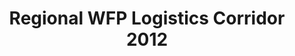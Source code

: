 ---
title: Regional WFP Logistics Corridor 2012
categories: 
    - data
geography: regional
partner: wfp
cat: logistics
year: 2012
layer: wfp-odep.sahel-wfp-logistics-corridor-mar-28-2012
api:
embed:
source: <a href="http://wfp.org">WFP</a> 
license: Public Domain
updated: 3/28/12
description: This layer depicts the locations of World Food Programme logistics corridors in the Sahel region. Data was obtained from the [UN Spatial Data Infrastructure for Transport (SDI-T)](http://www.logcluster.org/tools/mapcentre/unsdi).  
downloads:
    - type: shapefile
      link: http://dl.dropbox.com/u/72717685/wfp-logisticscorridors-sahel-2012.zip
    - type: sqlite
      link: http://dl.dropbox.com/u/72717685/wfp-logisticscorridors-sahel-2012.sqlite.zip
---